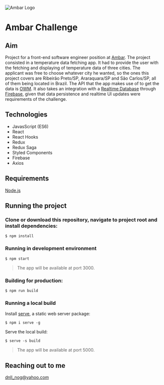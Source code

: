 ![Ambar Logo](https://media-exp1.licdn.com/dms/image/C4E0BAQHaeaoUKL7CkQ/company-logo_200_200/0/1612379609051?e=2159024400&v=beta&t=HSuR1KOqkIy-sLmXjpPFfJIhAWBCg536TkAd_GPWqnY)
# Ambar Challenge
## Aim
Project for a front-end software engineer position at [Ambar](https://www.ambar.tech/). The project consisted in a temperature data fetching app. It had to provide the user with the fetching and displaying of temperature data of three cities. The applicant was free to choose whatever city he wanted, so the ones this project covers are Ribeirão Preto/SP, Araraquara/SP and São Carlos/SP, all of them being located in Brazil. The API that the app makes use of to get the data is [OWM](https://openweathermap.org/api). It also takes an integration with a [Realtime Database](https://firebase.google.com/docs/database) through [Firebase](https://firebase.google.com/), given that data persistence and realtime UI updates were requirements of the challenge.
## Technologies
* JavasScript (ES6)
* React
* React Hooks
* Redux
* Redux Saga
* Styled Components
* Firebase
* Axios
## Requirements
[Node.js](https://nodejs.org/en/)
## Running the project
### Clone or download this repository, navigate to project root and install dependencies:
```$ npm install```
### Running in development environment
```$ npm start```
> The app will be available at port 3000.
### Building for production:
```$ npm run build```
### Running a local build
Install [serve](https://www.npmjs.com/package/serve), a static web server package:


```$ npm i serve -g```

Serve the local build:


```$ serve -s build```
> The app will be available at port 5000.
## Reaching out to me
dnll_nog@yahoo.com
